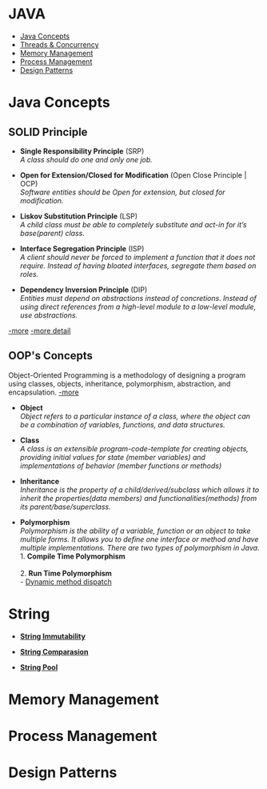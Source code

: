 # JAVA

* [Java Concepts](#java-concepts)
* [Threads & Concurrency](https://github.com/pkjvit/Learning/blob/master/Java/ThreadsAndConcurrency.md)
* [Memory Management](#memory-management)
* [Process Management](#process-management)
* [Design Patterns](#design-patterns)



# Java Concepts

## SOLID Principle 

- **Single Responsibility Principle** (SRP)</br>
_A class should do one and only one job._

- **Open for Extension/Closed for Modification** (Open Close Principle | OCP)</br>
_Software entities should be Open for extension, but closed for modification._

- **Liskov Substitution Principle** (LSP)</br>
_A child class must be able to completely substitute and act-in for it’s base(parent) class._

- **Interface Segregation Principle** (ISP)</br>
_A client should never be forced to implement a function that it does not require. Instead of having bloated interfaces, segregate them based on roles._

- **Dependency Inversion Principle** (DIP)</br>
_Entities must depend on abstractions instead of concretions. Instead of using direct references from a high-level module to a low-level module, use abstractions._

[-more](https://medium.com/@karthikcsridhar/s-o-l-i-d-principles-in-java-1aaff453d7ea)
[-more detail](https://medium.com/doku-insight/solid-principles-with-example-7bd77972787b)

## OOP's Concepts

Object-Oriented Programming is a methodology of designing a program using classes, objects, inheritance, polymorphism, abstraction, and encapsulation.
[-more](https://medium.com/edureka/java-oop-cheat-sheet-9c6ebb5e1175)

- **Object** </br>
_Object refers to a particular instance of a class, where the object can be a combination of variables, functions, and data structures._

- **Class** </br>
_A class is an extensible program-code-template for creating objects, providing initial values for state (member variables) and implementations of behavior (member functions or methods)_

- **Inheritance** </br>
_Inheritance is the property of a child/derived/subclass which allows it to inherit the properties(data members) and functionalities(methods) from its parent/base/superclass._

- **Polymorphism** </br>
_Polymorphism is the ability of a variable, function or an object to take multiple forms. It allows you to define one interface or method and have multiple implementations. There are two types of polymorphism in Java._
</br>1. **Compile Time Polymorphism** </br>
</br>2. **Run Time Polymorphism** </br>
        - [Dynamic method dispatch](https://www.geeksforgeeks.org/dynamic-method-dispatch-runtime-polymorphism-java/)



# String

- [**String Immutability**](https://www.geeksforgeeks.org/java-string-is-immutable-what-exactly-is-the-meaning/)

- [**String Comparasion**](https://www.geeksforgeeks.org/how-to-initialize-and-compare-strings-in-java/)

- [**String Pool**](https://www.edureka.co/blog/java-string-pool/)


# Memory Management



# Process Management




# Design Patterns

